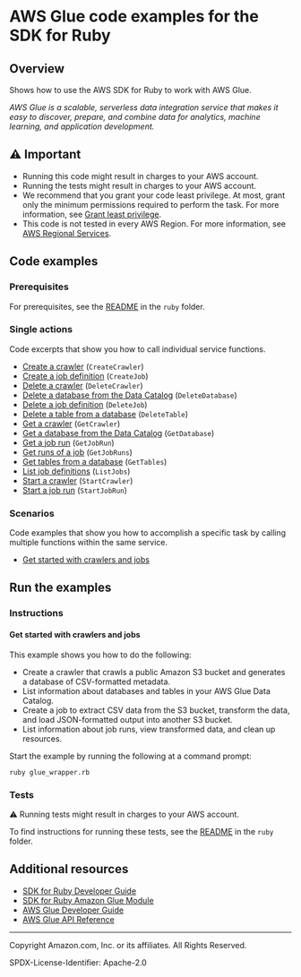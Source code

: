 <!--Generated by WRITEME on 2023-06-05 19:23:05.634709 (UTC)-->
# AWS Glue code examples for the SDK for Ruby

## Overview

Shows how to use the AWS SDK for Ruby to work with AWS Glue.

<!--custom.overview.start-->
<!--custom.overview.end-->

*AWS Glue is a scalable, serverless data integration service that makes it easy to discover, prepare, and combine data for analytics, machine learning, and application development.*

## ⚠ Important

* Running this code might result in charges to your AWS account.
* Running the tests might result in charges to your AWS account.
* We recommend that you grant your code least privilege. At most, grant only the minimum permissions required to perform the task. For more information, see [Grant least privilege](https://docs.aws.amazon.com/IAM/latest/UserGuide/best-practices.html#grant-least-privilege).
* This code is not tested in every AWS Region. For more information, see [AWS Regional Services](https://aws.amazon.com/about-aws/global-infrastructure/regional-product-services).

<!--custom.important.start-->
<!--custom.important.end-->

## Code examples

### Prerequisites

For prerequisites, see the [README](../../README.md#Prerequisites) in the `ruby` folder.


<!--custom.prerequisites.start-->
<!--custom.prerequisites.end-->

### Single actions

Code excerpts that show you how to call individual service functions.

* [Create a crawler](glue_wrapper.rb#L34) (`CreateCrawler`)
* [Create a job definition](glue_wrapper.rb#L116) (`CreateJob`)
* [Delete a crawler](glue_wrapper.rb#L75) (`DeleteCrawler`)
* [Delete a database from the Data Catalog](None) (`DeleteDatabase`)
* [Delete a job definition](glue_wrapper.rb#L203) (`DeleteJob`)
* [Delete a table from a database](glue_wrapper.rb#L215) (`DeleteTable`)
* [Get a crawler](glue_wrapper.rb#L18) (`GetCrawler`)
* [Get a database from the Data Catalog](glue_wrapper.rb#L88) (`GetDatabase`)
* [Get a job run](glue_wrapper.rb#L189) (`GetJobRun`)
* [Get runs of a job](glue_wrapper.rb#L178) (`GetJobRuns`)
* [Get tables from a database](glue_wrapper.rb#L102) (`GetTables`)
* [List job definitions](glue_wrapper.rb#L166) (`ListJobs`)
* [Start a crawler](glue_wrapper.rb#L62) (`StartCrawler`)
* [Start a job run](glue_wrapper.rb#L142) (`StartJobRun`)

### Scenarios

Code examples that show you how to accomplish a specific task by calling multiple
functions within the same service.

* [Get started with crawlers and jobs](glue_wrapper.rb) 

## Run the examples

### Instructions


<!--custom.instructions.start-->
<!--custom.instructions.end-->



#### Get started with crawlers and jobs

This example shows you how to do the following:

* Create a crawler that crawls a public Amazon S3 bucket and generates a database of CSV-formatted metadata.
* List information about databases and tables in your AWS Glue Data Catalog.
* Create a job to extract CSV data from the S3 bucket, transform the data, and load JSON-formatted output into another S3 bucket.
* List information about job runs, view transformed data, and clean up resources.

<!--custom.scenario_prereqs.glue_Scenario_GetStartedCrawlersJobs.start-->
<!--custom.scenario_prereqs.glue_Scenario_GetStartedCrawlersJobs.end-->

Start the example by running the following at a command prompt:

```
ruby glue_wrapper.rb
```

<!--custom.scenarios.glue_Scenario_GetStartedCrawlersJobs.start-->
<!--custom.scenarios.glue_Scenario_GetStartedCrawlersJobs.end-->

### Tests

⚠ Running tests might result in charges to your AWS account.


To find instructions for running these tests, see the [README](../../README.md#Tests)
in the `ruby` folder.



<!--custom.tests.start-->
<!--custom.tests.end-->

## Additional resources

<!--custom.resources.start-->
* [SDK for Ruby Developer Guide](https://aws.amazon.com/developer/language/ruby/)
* [SDK for Ruby Amazon Glue Module](https://docs.aws.amazon.com/sdk-for-ruby/v3/api/Aws/Glue.html)
* [AWS Glue Developer Guide](https://docs.aws.amazon.com/glue/latest/dg/what-is-glue.html)
* [AWS Glue API Reference](https://docs.aws.amazon.com/glue/latest/dg/aws-glue-api.html)
<!--custom.resources.end-->

---

Copyright Amazon.com, Inc. or its affiliates. All Rights Reserved.

SPDX-License-Identifier: Apache-2.0